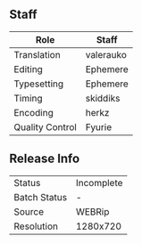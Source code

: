 ## Staff

| Role            | Staff     |
|-----------------|-----------|
| Translation     | valerauko |
| Editing         | Ephemere  |
| Typesetting     | Ephemere  |
| Timing          | skiddiks  |
| Encoding        | herkz     |
| Quality Control | Fyurie    |

## Release Info

|              |            |
|--------------|------------|
| Status       | Incomplete |
| Batch Status | -          |
| Source       | WEBRip     |
| Resolution   | 1280x720   |
